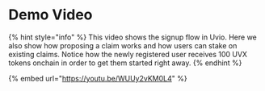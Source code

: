 # Demo Video

{% hint style="info" %}
This video shows the signup flow in Uvio. Here we also show how proposing a claim works and how users can stake on existing claims. Notice how the newly registered user receives 100 UVX tokens onchain in order to get them started right away.
{% endhint %}

{% embed url="https://youtu.be/WUUy2vKM0L4" %}
